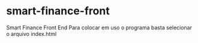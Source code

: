 # smart-finance-front
Smart Finance Front End
Para colocar em uso o programa basta selecionar o arquivo index.html

